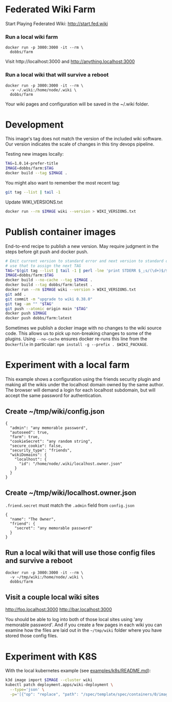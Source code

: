 # Federated Wiki Farm

Start Playing Federated Wiki: http://start.fed.wiki

### Run a local wiki farm

    docker run -p 3000:3000 -it --rm \
      dobbs/farm

Visit http://localhost:3000 and http://anything.localhost:3000

### Run a local wiki that will survive a reboot

    docker run -p 3000:3000 -it --rm \
      -v ~/.wiki:/home/node/.wiki \
      dobbs/farm

Your wiki pages and configuration will be saved in the ~/.wiki folder.

# Development

This image's tag does not match the version of the included wiki
software. Our version indicates the scale of changes in this tiny
devops pipeline.

Testing new images locally:

``` bash
TAG=1.0.14-prefer-title
IMAGE=dobbs/farm:$TAG
docker build --tag $IMAGE .
```

You might also want to remember the most recent tag:

``` bash
git tag --list | tail -1
```

Update WIKI_VERSIONS.txt

``` bash
docker run --rm $IMAGE wiki --version > WIKI_VERSIONS.txt
```

# Publish container images

End-to-end recipe to publish a new version. May require judgment in
the steps before git push and docker push.
``` bash
# Emit current version to standard error and next version to standard out.
# use that to assign the next TAG
TAG="$(git tag --list | tail -1 | perl -lne 'print STDERR $_;s/(\d+)$/$1+1/e;print $_;')"
IMAGE=dobbs/farm:$TAG
docker build --no-cache --tag $IMAGE .
docker build --tag dobbs/farm:latest .
docker run --rm $IMAGE wiki --version > WIKI_VERSIONS.txt
git add .
git commit -m "upgrade to wiki 0.38.0"
git tag -am "" "$TAG"
git push --atomic origin main "$TAG"
docker push $IMAGE
docker push dobbs/farm:latest
```

Sometimes we publish a docker image with no changes to the wiki source
code. This allows us to pick up non-breaking changes to some of the
plugins. Using `--no-cache` ensures docker re-runs this line from the
`Dockerfile` in particular: `npm install -g --prefix . $WIKI_PACKAGE`.

# Experiment with a local farm

This example shows a configuration using the friends security plugin
and making all the wikis under the localhost domain owned by the same
author. The browser will demand a login for each localhost subdomain,
but will accept the same password for authentication.

## Create ~/tmp/wiki/config.json

    {
      "admin": "any memorable password",
      "autoseed": true,
      "farm": true,
      "cookieSecret": "any random string",
      "secure_cookie": false,
      "security_type": "friends",
      "wikiDomains": {
        "localhost": {
          "id": "/home/node/.wiki/localhost.owner.json"
        }
      }
    }

## Create ~/tmp/wiki/localhost.owner.json

`.friend.secret` must match the `.admin` field from `config.json`

    {
      "name": "The Owner",
      "friend": {
        "secret": "any memorable password"
      }
    }

## Run a local wiki that will use those config files and survive a reboot

    docker run -p 3000:3000 -it --rm \
      -v ~/tmp/wiki:/home/node/.wiki \
      dobbs/farm

## Visit a couple local wiki sites

http://foo.localhost:3000
http://bar.localhost:3000

You should be able to log into both of those local sites using
'any memorable password'. And if you create a few pages in each
wiki you can examine how the files are laid out in the `~/tmp/wiki`
folder where you have stored those config files.

# Experiment with K8S

With the local kubernetes example (see [examples/k8s/README.md](./examples/k8s/README.md)):

``` bash
k3d image import $IMAGE --cluster wiki
kubectl patch deployment.apps/wiki-deployment \
  --type='json' \
  -p='[{"op": "replace", "path": "/spec/template/spec/containers/0/image", "value":"'$IMAGE'"}]'
```
